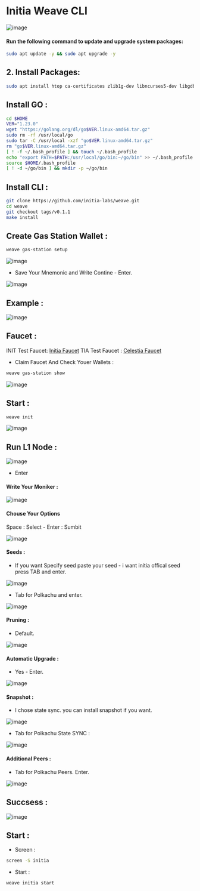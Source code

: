# Initia Weave CLI 

![image](https://github.com/user-attachments/assets/a077805e-88ef-42c6-a3e5-d08776586548)

#### Run the following command to update and upgrade system packages:

```bash
sudo apt update -y && sudo apt upgrade -y
```
## 2. Install Packages:

```bash
sudo apt install htop ca-certificates zlib1g-dev libncurses5-dev libgdbm-dev libnss3-dev tmux iptables curl nvme-cli git wget make jq libleveldb-dev build-essential pkg-config ncdu tar clang bsdmainutils lsb-release libssl-dev libreadline-dev libffi-dev jq gcc screen unzip lz4 -y
```

## Install GO :

```bash
cd $HOME
VER="1.23.0"
wget "https://golang.org/dl/go$VER.linux-amd64.tar.gz"
sudo rm -rf /usr/local/go
sudo tar -C /usr/local -xzf "go$VER.linux-amd64.tar.gz"
rm "go$VER.linux-amd64.tar.gz"
[ ! -f ~/.bash_profile ] && touch ~/.bash_profile
echo "export PATH=$PATH:/usr/local/go/bin:~/go/bin" >> ~/.bash_profile
source $HOME/.bash_profile
[ ! -d ~/go/bin ] && mkdir -p ~/go/bin
```

## Install CLI : 

```bash
git clone https://github.com/initia-labs/weave.git
cd weave
git checkout tags/v0.1.1
make install
```

## Create Gas Station Wallet : 
```bash
weave gas-station setup
```
![image](https://github.com/user-attachments/assets/86581ff0-50b3-4807-9332-dff29e96d50d)

- Save Your Mnemonic and Write Contine - Enter.

![image](https://github.com/user-attachments/assets/b23d1826-ea74-4c7a-b8ca-158549817536)


## Example : 

![image](https://github.com/user-attachments/assets/c0f35189-5ce4-45a1-992b-470ede9f7388)


## Faucet : 

INIT Test Faucet: [Initia Faucet](https://faucet.testnet.initia.xyz/)
TIA Test Faucet : [Celestia Faucet](https://docs.celestia.org/how-to-guides/mocha-testnet#mocha-testnet-faucet)


- Claim Faucet And Check Youer Wallets : 
```bash
weave gas-station show
```
![image](https://github.com/user-attachments/assets/bb355332-5245-4ff3-9055-fd74294935ad)


## Start : 
```bash
weave init
```
![image](https://github.com/user-attachments/assets/559f9e01-e2a4-4f72-a477-86de3b97d67c)

## Run L1 Node : 

![image](https://github.com/user-attachments/assets/9ac4f784-b677-4451-a966-d137fa353320)

- Enter

#### Write Your Moniker : 

![image](https://github.com/user-attachments/assets/a3885ac7-0453-4245-a607-e4ea95dc67d4)

#### Chouse Your Options 

Space : Select - Enter : Sumbit

![image](https://github.com/user-attachments/assets/5018fa6c-79c1-48a7-840f-040b788f57b4)

#### Seeds : 

- If you want Specify seed paste your seed - i want initia offical seed press TAB and enter.


![image](https://github.com/user-attachments/assets/5e4d6560-a21a-479b-b311-d6417b0395c9)


- Tab for Polkachu and enter.

![image](https://github.com/user-attachments/assets/683b6891-0734-4880-ab58-5015f5f51fe0)

#### Pruning  : 

- Default.

![image](https://github.com/user-attachments/assets/c7b15127-72d1-4577-a232-7039a1a4a1b6)

#### Automatic Upgrade : 

- Yes - Enter.

![image](https://github.com/user-attachments/assets/ec222451-0be3-4d46-a5fa-62927b81f08a)


#### Snapshot : 

- I chose state sync. you can install snapshot if you want.

![image](https://github.com/user-attachments/assets/57c664d1-d8a7-439d-8835-350d7946a9f6)

- Tab for Polkachu State SYNC :

![image](https://github.com/user-attachments/assets/be70335a-8ad6-4ba8-9b50-861d7786ec6a)

#### Additional Peers : 

- Tab for Polkachu Peers. Enter.


![image](https://github.com/user-attachments/assets/7f789402-9e2f-4cb4-95de-97ebc4107bbf)

## Succsess : 

![image](https://github.com/user-attachments/assets/e3fbcca1-89ad-47f6-9b9b-c026949a0167)

## Start : 

- Screen : 

```bash
screen -S initia
```
- Start : 

```bash
weave initia start
```



